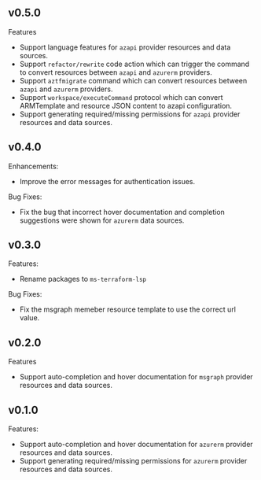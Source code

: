 ## v0.5.0
Features
- Support language features for `azapi` provider resources and data sources.
- Support `refactor/rewrite` code action which can trigger the command to convert resources between `azapi` and `azurerm` providers.
- Support `aztfmigrate` command which can convert resources between `azapi` and `azurerm` providers.
- Support `workspace/executeCommand` protocol which can convert ARMTemplate and resource JSON content to azapi configuration.
- Support generating required/missing permissions for `azapi` provider resources and data sources.

## v0.4.0
Enhancements:
- Improve the error messages for authentication issues.

Bug Fixes:
- Fix the bug that incorrect hover documentation and completion suggestions were shown for `azurerm` data sources.

## v0.3.0
Features:
- Rename packages to `ms-terraform-lsp`

Bug Fixes:
- Fix the msgraph memeber resource template to use the correct url value.

## v0.2.0

Features
- Support auto-completion and hover documentation for `msgraph` provider resources and data sources.

## v0.1.0

Features:
- Support auto-completion and hover documentation for `azurerm` provider resources and data sources.
- Support generating required/missing permissions for `azurerm` provider resources and data sources.

